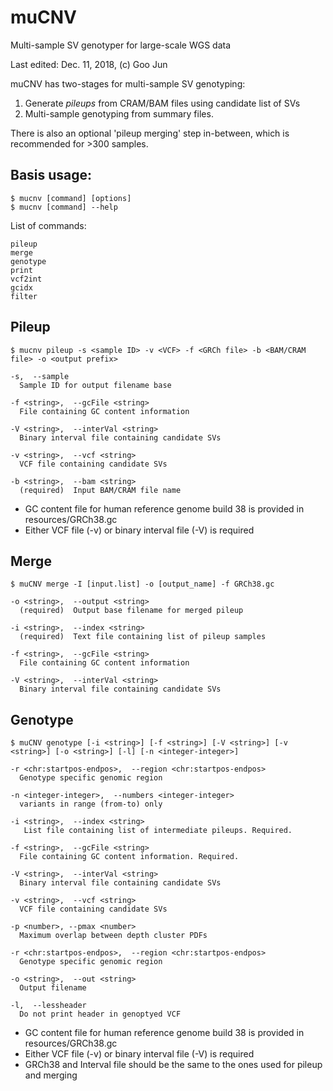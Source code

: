 # muCNV

Multi-sample SV genotyper for large-scale WGS data

Last edited: Dec. 11, 2018, (c) Goo Jun

muCNV has two-stages for multi-sample SV genotyping:
1. Generate *pileups* from CRAM/BAM files using candidate list of SVs
2. Multi-sample genotyping from summary files.

There is also an optional 'pileup merging' step in-between, which is recommended for >300 samples.

## Basis usage:
```
$ mucnv [command] [options]
$ mucnv [command] --help
```    
List of commands:
```
pileup
merge
genotype
print
vcf2int
gcidx
filter
```    

## Pileup
```
$ mucnv pileup -s <sample ID> -v <VCF> -f <GRCh file> -b <BAM/CRAM file> -o <output prefix>

-s,  --sample
  Sample ID for output filename base

-f <string>,  --gcFile <string> 
  File containing GC content information

-V <string>,  --interVal <string>
  Binary interval file containing candidate SVs

-v <string>,  --vcf <string>
  VCF file containing candidate SVs

-b <string>,  --bam <string>
  (required)  Input BAM/CRAM file name
```

 - GC content file for human reference genome build 38 is provided in resources/GRCh38.gc
 - Either VCF file (-v) or binary interval file (-V) is required
 
## Merge
```
$ muCNV merge -I [input.list] -o [output_name] -f GRCh38.gc

-o <string>,  --output <string> 
  (required)  Output base filename for merged pileup

-i <string>,  --index <string>
  (required)  Text file containing list of pileup samples

-f <string>,  --gcFile <string>
  File containing GC content information

-V <string>,  --interVal <string>
  Binary interval file containing candidate SVs
```

## Genotype
```
$ muCNV genotype [-i <string>] [-f <string>] [-V <string>] [-v <string>] [-o <string>] [-l] [-n <integer-integer>] 

-r <chr:startpos-endpos>,  --region <chr:startpos-endpos>
  Genotype specific genomic region

-n <integer-integer>,  --numbers <integer-integer>
  variants in range (from-to) only

-i <string>,  --index <string>
   List file containing list of intermediate pileups. Required.

-f <string>,  --gcFile <string>
  File containing GC content information. Required.

-V <string>,  --interVal <string>
  Binary interval file containing candidate SVs
   
-v <string>,  --vcf <string>
  VCF file containing candidate SVs

-p <number>, --pmax <number>
  Maximum overlap between depth cluster PDFs

-r <chr:startpos-endpos>,  --region <chr:startpos-endpos>
  Genotype specific genomic region

-o <string>,  --out <string>
  Output filename

-l,  --lessheader
  Do not print header in genoptyed VCF
```    
 - GC content file for human reference genome build 38 is provided in resources/GRCh38.gc
 - Either VCF file (-v) or binary interval file (-V) is required
 - GRCh38 and Interval file should be the same to the ones used for pileup and merging
